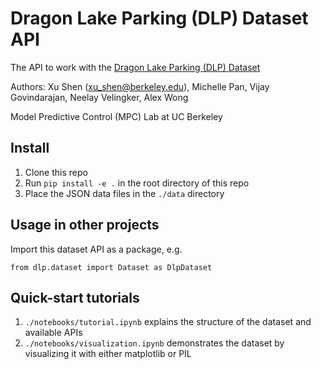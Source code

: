 # Dragon Lake Parking (DLP) Dataset API
The API to work with the [Dragon Lake Parking (DLP) Dataset](https://sites.google.com/berkeley.edu/dlp-dataset)

Authors: Xu Shen (xu_shen@berkeley.edu), Michelle Pan, Vijay Govindarajan, Neelay Velingker, Alex Wong

Model Predictive Control (MPC) Lab at UC Berkeley

## Install

1. Clone this repo
2. Run `pip install -e .` in the root directory of this repo
3. Place the JSON data files in the `./data` directory

## Usage in other projects

Import this dataset API as a package, e.g.

```
from dlp.dataset import Dataset as DlpDataset
```

## Quick-start tutorials

1. `./notebooks/tutorial.ipynb` explains the structure of the dataset and available APIs
2. `./notebooks/visualization.ipynb` demonstrates the dataset by visualizing it with either matplotlib or PIL